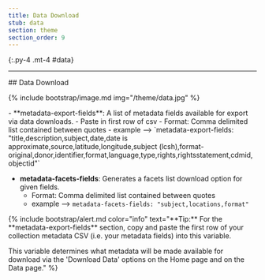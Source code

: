 ```yaml
---
title: Data Download
stub: data
section: theme
section_order: 9
---
```


{:.py-4 .mt-4 #data}
***

<div class="row" markdown="1">
## Data Download

{% include bootstrap/image.md img="/theme/data.jpg" %}

<div class="col-md-8" markdown="1">
- **metadata-export-fields**: A list of metadata fields available for export via data downloads.
	- Paste in first row of csv 
	- Format: Comma delimited list contained between quotes
	- example --> `metadata-export-fields: "title,description,subject,date,date is approximate,source,latitude,longitude,subject (lcsh),format-original,donor,identifier,format,language,type,rights,rightsstatement,cdmid,objectid"`

- **metadata-facets-fields**: Generates a facets list download option for given fields.
	- Format: Comma delimited list contained between quotes
	- example --> `metadata-facets-fields: "subject,locations,format"`
</div>

<div class="col-md-4" markdown ="1">
{% include bootstrap/alert.md color="info" text="**Tip:** For the **metadata-export-fields** section, copy and paste the first row of your collection metadata CSV (i.e. your metadata fields) into this variable. 

This variable determines what metadata will be made available for download via the 'Download Data' options on the Home page and on the Data page." %} 
</div>
</div>